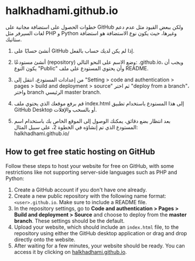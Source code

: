 # halkhadhami.github.io
خطوات الحصول على استضافة مجانية على GitHub ولكن ببعض القيود مثل عدم دعم لغات السيرفر مثل PHP و Python وغيرها، حيث يكون نوع الاستضافة هو استضافة ستاتيك.

1. أنشئ حسابًا على GitHub إذا لم يكن لديك حساب بالفعل.

2. أنشئ مستودعًا (repository) وضع الاسم على النحو التالي:
<user>.github.io، ويجب أن يكون النوع "Public" وأن يحتوي المستودع على ملف README.

3. من إعدادات المستودع، انتقل إلى "Setting > code and authentication > pages > build and deployment > source" ثم اختر "deploy from a branch"، واختر branch الرئيسي master branch.

4. قم برفع موقعك الذي يحتوي ملف index.html إلى هذا المستودع باستخدام تطبيق GitHub Desktop أو بالسحب والإفلات.

5. بعد انتظار بضع دقائق، يمكنك الوصول إلى الموقع الخاص بك باستخدام اسم المستودع الذي تم إنشاؤه في الخطوة 2، على سبيل المثال:
halkhadhami.github.io/

  
  ## How to get free static hosting on GitHub

Follow these steps to host your website for free on GitHub, with some restrictions like not supporting server-side languages such as PHP and Python:

1. Create a GitHub account if you don't have one already.
2. Create a new public repository with the following name format: `<user>.github.io`. Make sure to include a README file.
3. In the repository settings, go to **Code and authentication > Pages > Build and deployment > Source** and choose to deploy from the **master branch**. These settings should be the default.
4. Upload your website, which should include an `index.html` file, to the repository using either the GitHub desktop application or drag and drop directly onto the website.
5. After waiting for a few minutes, your website should be ready. You can access it by clicking on [halkhadhami.github.io](https://halkhadhami.github.io/).

